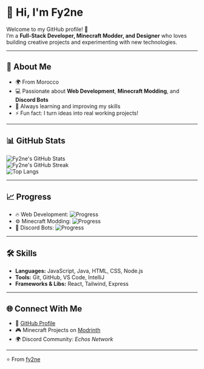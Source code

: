 # 👋 Hi, I'm Fy2ne  

Welcome to my GitHub profile! 🚀  
I’m a **Full-Stack Developer, Minecraft Modder, and Designer** who loves building creative projects and experimenting with new technologies.  

---

## 🚀 About Me
- 🌍 From Morocco  
- 💻 Passionate about **Web Development**, **Minecraft Modding**, and **Discord Bots**  
- 🎯 Always learning and improving my skills  
- ⚡ Fun fact: I turn ideas into real working projects!  

---

## 📊 GitHub Stats
![Fy2ne's GitHub Stats](https://github-readme-stats.vercel.app/api?username=fy2ne&show_icons=true&theme=tokyonight)  
![Fy2ne's GitHub Streak](https://github-readme-streak-stats.herokuapp.com/?user=fy2ne&theme=tokyonight&hide_border=true)  
![Top Langs](https://github-readme-stats.vercel.app/api/top-langs/?username=fy2ne&layout=compact&theme=tokyonight)  

---

## 📈 Progress
- 🔥 Web Development: ![Progress](https://img.shields.io/badge/Progress-75%25-blue?style=flat-square)  
- ⚙️ Minecraft Modding: ![Progress](https://img.shields.io/badge/Progress-85%25-green?style=flat-square)  
- 🤖 Discord Bots: ![Progress](https://img.shields.io/badge/Progress-65%25-yellow?style=flat-square)  


---

## 🛠️ Skills
- **Languages:** JavaScript, Java, HTML, CSS, Node.js  
- **Tools:** Git, GitHub, VS Code, IntelliJ  
- **Frameworks & Libs:** React, Tailwind, Express  

---

## 🌐 Connect With Me
- 💼 [GitHub Profile](https://github.com/fy2ne)  
- 🎮 Minecraft Projects on [Modrinth](https://modrinth.com/)  
- 🌍 Discord Community: *Echos Network*  

---

⭐️ From [fy2ne](https://github.com/fy2ne)  
